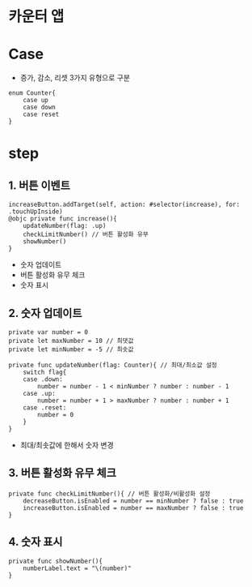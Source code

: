 # 카운터 앱

# Case
- 증가, 감소, 리셋 3가지 유형으로 구분
```
enum Counter{
    case up
    case down
    case reset
}
```
# step
## 1. 버튼 이벤트
```
increaseButton.addTarget(self, action: #selector(increase), for: .touchUpInside)
@objc private func increase(){
    updateNumber(flag: .up)
    checkLimitNumber() // 버튼 활성화 유무
    showNumber()
}
```
- 숫자 업데이트
- 버튼 활성화 유무 체크
- 숫자 표시

## 2. 숫자 업데이트
```
private var number = 0
private let maxNumber = 10 // 최댓값
private let minNumber = -5 // 최솟값

private func updateNumber(flag: Counter){ // 최대/최소값 설정
    switch flag{
    case .down:
        number = number - 1 < minNumber ? number : number - 1
    case .up:
        number = number + 1 > maxNumber ? number : number + 1
    case .reset:
        number = 0
    }
}
```
- 최대/최솟값에 한해서 숫자 변경

## 3. 버튼 활성화 유무 체크
```
private func checkLimitNumber(){ // 버튼 활성화/비활성화 설정
    decreaseButton.isEnabled = number == minNumber ? false : true
    increaseButton.isEnabled = number == maxNumber ? false : true
}
```
## 4. 숫자 표시
```
private func showNumber(){
    numberLabel.text = "\(number)"
}
```

